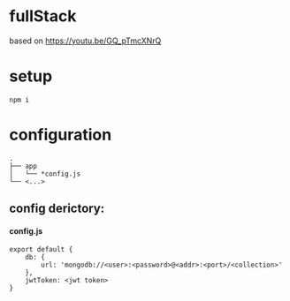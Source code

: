# fullStack
based on https://youtu.be/GQ_pTmcXNrQ


# setup
```
npm i
```


# configuration
```
.
├── app
│   └── *config.js
└── <...>
```

## config derictory:

#### config.js
```node
export default {
    db: {
        url: 'mongodb://<user>:<password>@<addr>:<port>/<collection>'
    },
    jwtToken: <jwt token>
}
```
